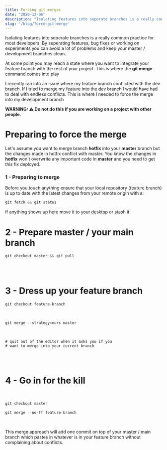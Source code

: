 ```yaml
---
title: Forcing git merges
date: "2020-12-06"
description: "Isolating features into seperate branches is a really common practice for most developers. By seperating features, bug fixes or working on experiments you can avoid a lot of problems and keep your master / development branches clean...."
slug: '/blog/force-git-merge'
---
```


Isolating features into seperate branches is a really common practice for most developers. By seperating features, bug fixes or working on experiments you can avoid a lot of problems and keep your master / development branches clean. 


At some point you may reach a state where you want to integrate your feature branch with the rest of your project. This is where the <strong>git merge</strong> command comes into play 
 


I recently ran into an issue where my feature branch conflicted with the dev branch. If I tried to merge my feature into the dev branch I would have had to deal with endless conflicts. This is where I needed to force the merge into my development branch 


<strong>WARNING: ⚠️ Do not do this if you are working on a project with other people. </strong>

<h1>Preparing to force the merge</h1>

Let's assume you want to merge branch <strong>hotfix</strong> into your <strong>master</strong> branch but the changes made in hotfix conflict with master. You know the changes in <strong>hotfix</strong> won't overwrite any important code in <strong>master</strong> and you need to get this fix deployed. 


### 1 - Preparing to merge 

Before you touch anything ensure that your local repository (feature branch) is up to date with the latest changes from your remote origin with a: 



```js
git fetch && git status

```


 If anything shows up here move it to your desktop or stash it



# 2 - Prepare master / your main branch


```js
git checkout master && git pull 
```
<br />
<br />
 

# 3 - Dress up your feature branch


```js
git checkout feature-branch
```
<br />


```js
git merge --strategy=ours master
```
<br />


```
# quit out of the editor when it asks you if you
# want to merge into your current branch
``` 

<br />
<br />


# 4 - Go in for the kill 
<br />


```js
git checkout master
```


```js
git merge --no-ff feature-branch
```
<br />


This merge approach will add one commit on top of your master / main branch which pastes in whatever is in your feature branch without complaining about conflicts.
